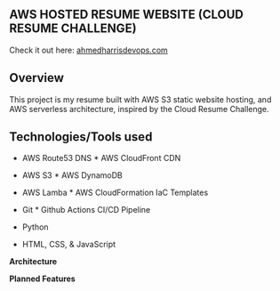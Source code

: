 ## **AWS HOSTED RESUME WEBSITE (CLOUD RESUME CHALLENGE)**

Check it out here: [ahmedharrisdevops.com](https://ahmedharrisdevops.com )


## **Overview**
This project is my resume built with AWS S3 static website hosting, and AWS serverless architecture, inspired by the Cloud Resume Challenge. 



## **Technologies/Tools used**
* AWS Route53 DNS    * AWS CloudFront CDN

* AWS S3             * AWS DynamoDB

* AWS Lamba          * AWS CloudFormation IaC Templates 

* Git                * Github Actions CI/CD Pipeline

* Python

* HTML, CSS, & JavaScript





**Architecture**



**Planned Features**
